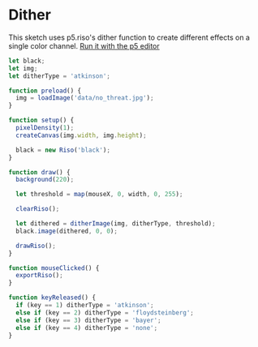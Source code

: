 # Dither

This sketch uses p5.riso's dither function to create different effects on a single color channel.
[Run it with the p5 editor](https://editor.p5js.org/brain/sketches/hU0ANATF-)

```javascript
let black;
let img;
let ditherType = 'atkinson';

function preload() {
  img = loadImage('data/no_threat.jpg');
}

function setup() {
  pixelDensity(1);
  createCanvas(img.width, img.height);

  black = new Riso('black');
}

function draw() {
  background(220);

  let threshold = map(mouseX, 0, width, 0, 255);

  clearRiso();

  let dithered = ditherImage(img, ditherType, threshold);
  black.image(dithered, 0, 0);

  drawRiso();
}

function mouseClicked() {
  exportRiso();
}

function keyReleased() {
  if (key == 1) ditherType = 'atkinson';
  else if (key == 2) ditherType = 'floydsteinberg';
  else if (key == 3) ditherType = 'bayer';
  else if (key == 4) ditherType = 'none';
}
```


